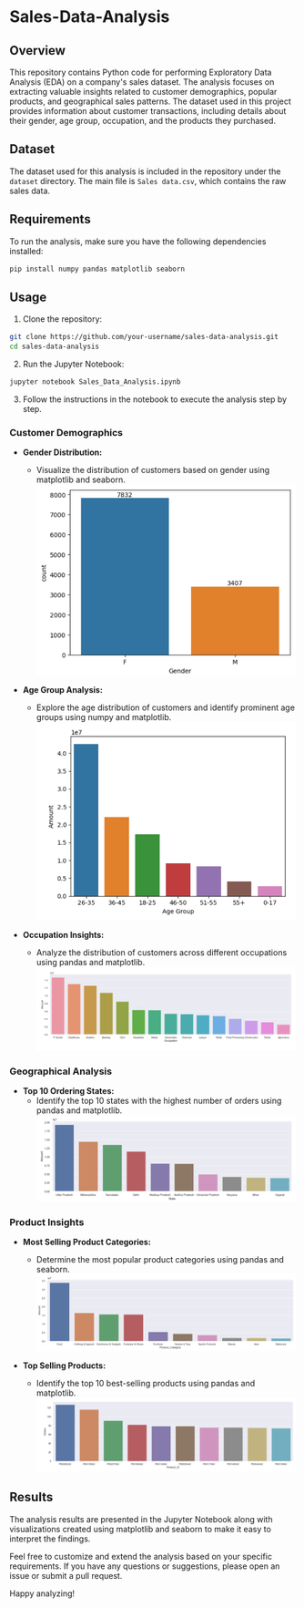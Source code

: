 # Sales-Data-Analysis

## Overview

This repository contains Python code for performing Exploratory Data Analysis (EDA) on a company's sales dataset. The analysis focuses on extracting valuable insights related to customer demographics, popular products, and geographical sales patterns. The dataset used in this project provides information about customer transactions, including details about their gender, age group, occupation, and the products they purchased.

## Dataset

The dataset used for this analysis is included in the repository under the `dataset` directory. The main file is `Sales data.csv`, which contains the raw sales data.

## Requirements

To run the analysis, make sure you have the following dependencies installed:

```bash
pip install numpy pandas matplotlib seaborn
```

## Usage

1. Clone the repository:

```bash
git clone https://github.com/your-username/sales-data-analysis.git
cd sales-data-analysis
```

2. Run the Jupyter Notebook:

```bash
jupyter notebook Sales_Data_Analysis.ipynb
```

3. Follow the instructions in the notebook to execute the analysis step by step.

### Customer Demographics

- **Gender Distribution:**
  - Visualize the distribution of customers based on gender using matplotlib and seaborn.
![Gender](https://github.com/Shaishta-Anjum/Sales-Data-Analysis/blob/main/Highlights/Gender.png)

- **Age Group Analysis:**
  - Explore the age distribution of customers and identify prominent age groups using numpy and matplotlib.
![Age Group](https://github.com/Shaishta-Anjum/Sales-Data-Analysis/blob/main/Highlights/Age%20Group.png)

- **Occupation Insights:**
  - Analyze the distribution of customers across different occupations using pandas and matplotlib.
![Occupation](https://github.com/Shaishta-Anjum/Sales-Data-Analysis/blob/main/Highlights/Occupation.png)

### Geographical Analysis

- **Top 10 Ordering States:**
  - Identify the top 10 states with the highest number of orders using pandas and matplotlib.
![States](https://github.com/Shaishta-Anjum/Sales-Data-Analysis/blob/main/Highlights/State.png)

### Product Insights

- **Most Selling Product Categories:**
  - Determine the most popular product categories using pandas and seaborn.
![Product Category](https://github.com/Shaishta-Anjum/Sales-Data-Analysis/blob/main/Highlights/Product%20Category.png)

- **Top Selling Products:**
  - Identify the top 10 best-selling products using pandas and matplotlib.
![Top Product](https://github.com/Shaishta-Anjum/Sales-Data-Analysis/blob/main/Highlights/Product%20ID.png)

## Results

The analysis results are presented in the Jupyter Notebook along with visualizations created using matplotlib and seaborn to make it easy to interpret the findings.

Feel free to customize and extend the analysis based on your specific requirements. If you have any questions or suggestions, please open an issue or submit a pull request.

Happy analyzing!
